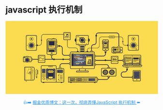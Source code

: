 # javascript 执行机制

![RUNOOB 图标](../assets/15fdd9dfc3293a5c.png)

<p class="codepart-title"> 👍➡️ <a href="https://juejin.cn/post/6844903512845860872"  target = "_blank">
掘金优质博文：这一次，彻底弄懂JavaScript 执行机制
</a>⬅️</p>

<!-- TODO:完成js执行机制 -->

<style scoped>
.codepart-title{
 text-align:center;
 color:dodgerblue
}
.codepart-title a{
     color:dodgerblue
}
</style>
